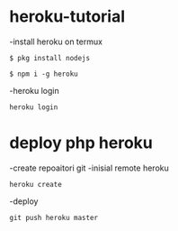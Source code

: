 # heroku-tutorial
-install heroku on termux
```
$ pkg install nodejs

$ npm i -g heroku
```
-heroku login
```
heroku login
```
# deploy php heroku
-create repoaitori git
-inisial remote heroku
```
heroku create
```
-deploy
```
git push heroku master
```
